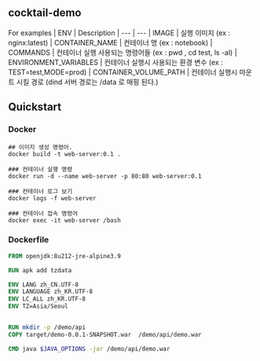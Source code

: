 ## cocktail-demo

For examples
| ENV | Description
| --- | ---
| IMAGE | 실행 이미지 (ex : nginx:latest)
| CONTAINER_NAME | 컨테이너 명 (ex : notebook)
| COMMANDS | 컨테이너 실행 사용되는 명령어들 (ex : pwd , cd test, ls -al)
| ENVIRONMENT_VARIABLES | 컨테이너 실행시 사용되는 환경 변수 (ex : TEST=test,MODE=prod)
| CONTAINER_VOLUME_PATH | 컨테이너 실행시 마운트 시킬 경로 (dind 서버 경로는 /data 로 매핑 된다.)



## Quickstart

### Docker
```text
## 이미지 생성 명령어.
docker build -t web-server:0.1 .

### 컨테이너 실행 명령
docker run -d --name web-server -p 80:80 web-server:0.1

### 컨테이너 로그 보기
docker logs -f web-server

### 컨테이너 접속 명령어
docker exec -it web-server /bash
```

### Dockerfile

```dockerfile
FROM openjdk:8u212-jre-alpine3.9

RUN apk add tzdata

ENV LANG zh_CN.UTF-8
ENV LANGUAGE zh_KR.UTF-8
ENV LC_ALL zh_KR.UTF-8
ENV TZ=Asia/Seoul


RUN mkdir -p /demo/api
COPY target/demo-0.0.1-SNAPSHOT.war  /demo/api/demo.war

CMD java $JAVA_OPTIONS -jar /demo/api/demo.war
```
